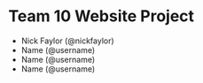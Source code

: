 # Team 10 Website Project
- Nick Faylor (@nickfaylor)
- Name (@username)
- Name (@username)
- Name (@username)
